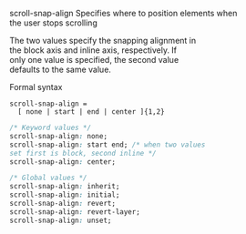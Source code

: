 scroll-snap-align
    Specifies where to position elements when  
    the user stops scrolling  

The two values specify the snapping alignment in  
the block axis and inline axis, respectively. If  
only one value is specified, the second value  
defaults to the same value.  

Formal syntax  
```
scroll-snap-align = 
  [ none | start | end | center ]{1,2}
```
```css
/* Keyword values */
scroll-snap-align: none;
scroll-snap-align: start end; /* when two values 
set first is block, second inline */
scroll-snap-align: center;

/* Global values */
scroll-snap-align: inherit;
scroll-snap-align: initial;
scroll-snap-align: revert;
scroll-snap-align: revert-layer;
scroll-snap-align: unset;
```
